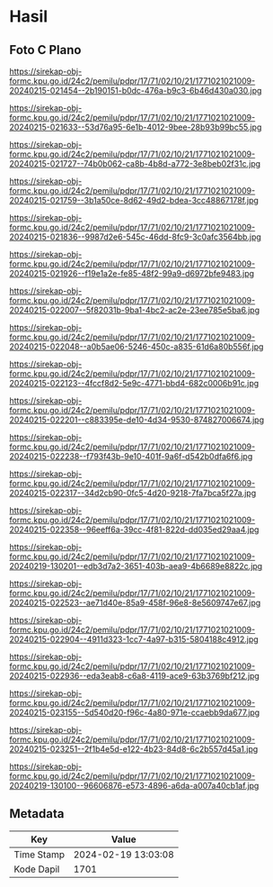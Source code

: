 # Hasil

## Foto C Plano

https://sirekap-obj-formc.kpu.go.id/24c2/pemilu/pdpr/17/71/02/10/21/1771021021009-20240215-021454--2b190151-b0dc-476a-b9c3-6b46d430a030.jpg

https://sirekap-obj-formc.kpu.go.id/24c2/pemilu/pdpr/17/71/02/10/21/1771021021009-20240215-021633--53d76a95-6e1b-4012-9bee-28b93b99bc55.jpg

https://sirekap-obj-formc.kpu.go.id/24c2/pemilu/pdpr/17/71/02/10/21/1771021021009-20240215-021727--74b0b062-ca8b-4b8d-a772-3e8beb02f31c.jpg

https://sirekap-obj-formc.kpu.go.id/24c2/pemilu/pdpr/17/71/02/10/21/1771021021009-20240215-021759--3b1a50ce-8d62-49d2-bdea-3cc48867178f.jpg

https://sirekap-obj-formc.kpu.go.id/24c2/pemilu/pdpr/17/71/02/10/21/1771021021009-20240215-021836--9987d2e6-545c-46dd-8fc9-3c0afc3564bb.jpg

https://sirekap-obj-formc.kpu.go.id/24c2/pemilu/pdpr/17/71/02/10/21/1771021021009-20240215-021926--f19e1a2e-fe85-48f2-99a9-d6972bfe9483.jpg

https://sirekap-obj-formc.kpu.go.id/24c2/pemilu/pdpr/17/71/02/10/21/1771021021009-20240215-022007--5f82031b-9ba1-4bc2-ac2e-23ee785e5ba6.jpg

https://sirekap-obj-formc.kpu.go.id/24c2/pemilu/pdpr/17/71/02/10/21/1771021021009-20240215-022048--a0b5ae06-5246-450c-a835-61d6a80b556f.jpg

https://sirekap-obj-formc.kpu.go.id/24c2/pemilu/pdpr/17/71/02/10/21/1771021021009-20240215-022123--4fccf8d2-5e9c-4771-bbd4-682c0006b91c.jpg

https://sirekap-obj-formc.kpu.go.id/24c2/pemilu/pdpr/17/71/02/10/21/1771021021009-20240215-022201--c883395e-de10-4d34-9530-874827006674.jpg

https://sirekap-obj-formc.kpu.go.id/24c2/pemilu/pdpr/17/71/02/10/21/1771021021009-20240215-022238--f793f43b-9e10-401f-9a6f-d542b0dfa6f6.jpg

https://sirekap-obj-formc.kpu.go.id/24c2/pemilu/pdpr/17/71/02/10/21/1771021021009-20240215-022317--34d2cb90-0fc5-4d20-9218-7fa7bca5f27a.jpg

https://sirekap-obj-formc.kpu.go.id/24c2/pemilu/pdpr/17/71/02/10/21/1771021021009-20240215-022358--96eeff6a-39cc-4f81-822d-dd035ed29aa4.jpg

https://sirekap-obj-formc.kpu.go.id/24c2/pemilu/pdpr/17/71/02/10/21/1771021021009-20240219-130201--edb3d7a2-3651-403b-aea9-4b6689e8822c.jpg

https://sirekap-obj-formc.kpu.go.id/24c2/pemilu/pdpr/17/71/02/10/21/1771021021009-20240215-022523--ae71d40e-85a9-458f-96e8-8e5609747e67.jpg

https://sirekap-obj-formc.kpu.go.id/24c2/pemilu/pdpr/17/71/02/10/21/1771021021009-20240215-022904--4911d323-1cc7-4a97-b315-5804188c4912.jpg

https://sirekap-obj-formc.kpu.go.id/24c2/pemilu/pdpr/17/71/02/10/21/1771021021009-20240215-022936--eda3eab8-c6a8-4119-ace9-63b3769bf212.jpg

https://sirekap-obj-formc.kpu.go.id/24c2/pemilu/pdpr/17/71/02/10/21/1771021021009-20240215-023155--5d540d20-f96c-4a80-971e-ccaebb9da677.jpg

https://sirekap-obj-formc.kpu.go.id/24c2/pemilu/pdpr/17/71/02/10/21/1771021021009-20240215-023251--2f1b4e5d-e122-4b23-84d8-6c2b557d45a1.jpg

https://sirekap-obj-formc.kpu.go.id/24c2/pemilu/pdpr/17/71/02/10/21/1771021021009-20240219-130100--96606876-e573-4896-a6da-a007a40cb1af.jpg


## Metadata

| Key        | Value               |
| ---------- | ------------------- |
| Time Stamp | 2024-02-19 13:03:08 |
| Kode Dapil | 1701                |



